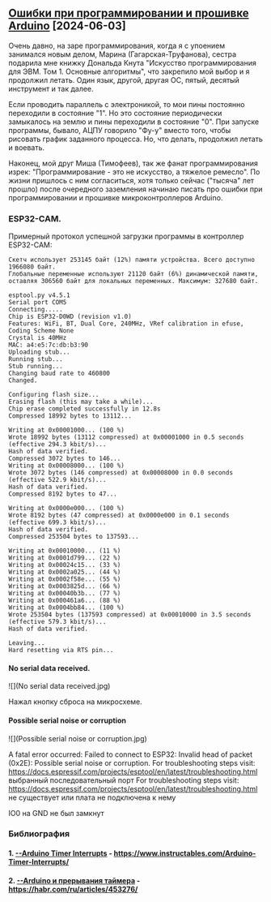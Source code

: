 ## [Ошибки при программировании и прошивке Arduino](https://github.com/Vladimir-Trufanov/BitofExpert/blob/main/bifeArduino/oshibki-pri-programmirovanii-i-proshivke-arduino/oshibki-pri-programmirovanii-i-proshivke-arduino.md) [2024-06-03]

Очень давно, на заре программирования, когда я с упоением занимался новым делом, Марина (Гагарская-Труфанова), сестра подарила мне книжку Дональда Кнута "Искусство программирования для ЭВМ. Том 1. Основные алгоритмы", что закрепило мой выбор и я продолжил летать. Один язык, другой, другая ОС, пятый, десятый инструмент и так далее.

Если проводить параллель с электроникой, то мои пины постоянно переходили в состояние "1". Но это состояние периодически замыкалось на землю и пины переходили в состояние "0". При запуске программы, бывало, АЦПУ говорило "Фу-у" вместо того, чтобы рисовать график заданного процесса. Но, что делать, продолжил летать и воевать.

Наконец, мой друг Миша (Тимофеев), так же фанат программирования изрек: "Программирование - это не искусство, а тяжелое ремесло". По жизни пришлось с ним согласиться,  хотя только сейчас ("тысяча" лет прошло) после очередного заземления начинаю писать про ошибки при программировании и прошивке микроконтроллеров Arduino.


### ESP32-CAM.

Примерный протокол успешной загрузки программы в контроллер ESP32-CAM:

```
Скетч использует 253145 байт (12%) памяти устройства. Всего доступно 1966080 байт.
Глобальные переменные используют 21120 байт (6%) динамической памяти, оставляя 306560 байт для локальных переменных. Максимум: 327680 байт.

esptool.py v4.5.1
Serial port COM5
Connecting.....
Chip is ESP32-D0WD (revision v1.0)
Features: WiFi, BT, Dual Core, 240MHz, VRef calibration in efuse, Coding Scheme None
Crystal is 40MHz
MAC: a4:e5:7c:db:b3:90
Uploading stub...
Running stub...
Stub running...
Changing baud rate to 460800
Changed.

Configuring flash size...
Erasing flash (this may take a while)...
Chip erase completed successfully in 12.8s
Compressed 18992 bytes to 13112...

Writing at 0x00001000... (100 %)
Wrote 18992 bytes (13112 compressed) at 0x00001000 in 0.5 seconds (effective 294.3 kbit/s)...
Hash of data verified.
Compressed 3072 bytes to 146...
Writing at 0x00008000... (100 %)
Wrote 3072 bytes (146 compressed) at 0x00008000 in 0.0 seconds (effective 522.9 kbit/s)...
Hash of data verified.
Compressed 8192 bytes to 47...

Writing at 0x0000e000... (100 %)
Wrote 8192 bytes (47 compressed) at 0x0000e000 in 0.1 seconds (effective 699.3 kbit/s)...
Hash of data verified.
Compressed 253504 bytes to 137593...

Writing at 0x00010000... (11 %)
Writing at 0x0001d799... (22 %)
Writing at 0x00024c15... (33 %)
Writing at 0x0002a025... (44 %)
Writing at 0x0002f58e... (55 %)
Writing at 0x0003825d... (66 %)
Writing at 0x00040b3b... (77 %)
Writing at 0x000461a6... (88 %)
Writing at 0x0004bb84... (100 %)
Wrote 253504 bytes (137593 compressed) at 0x00010000 in 3.5 seconds (effective 579.3 kbit/s)...
Hash of data verified.

Leaving...
Hard resetting via RTS pin...
```


#### No serial data received.

![](No serial data received.jpg)

Нажал кнопку сброса на микросхеме.


#### Possible serial noise or corruption

![](Possible serial noise or corruption.jpg)

A fatal error occurred: Failed to connect to ESP32: Invalid head of packet (0x2E): Possible serial noise or corruption.
For troubleshooting steps visit: https://docs.espressif.com/projects/esptool/en/latest/troubleshooting.html
выбранный последовательный порт For troubleshooting steps visit: https://docs.espressif.com/projects/esptool/en/latest/troubleshooting.html
 не существует или плата не подключена к нему

IO0 на GND не был замкнут



### Библиография

#### 1.  [--Arduino Timer Interrupts](https://www.instructables.com/Arduino-Timer-Interrupts/) - https://www.instructables.com/Arduino-Timer-Interrupts/ 

#### 2. [--Arduino и прерывания таймера](https://habr.com/ru/articles/453276/) - https://habr.com/ru/articles/453276/




